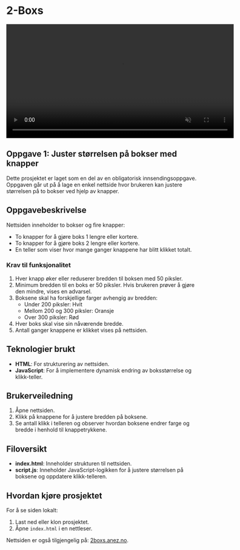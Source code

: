 <p align="center">
  <strong><h1>2-Boxs</h1></strong>
</p>

<p align="center">
  <video width="600" autoplay loop muted playsinline>
    <source src="https://www.2boxs-videos.anez.no/innlevering1-6500-.mp4" type="video/mp4">
    Din nettleser støtter dessverre ikke videoavspilling.
  </video>
</p>

## Oppgave 1: Juster størrelsen på bokser med knapper

Dette prosjektet er laget som en del av en obligatorisk innsendingsoppgave. Oppgaven går ut på å lage en enkel nettside hvor brukeren kan justere størrelsen på to bokser ved hjelp av knapper.

## Oppgavebeskrivelse

Nettsiden inneholder to bokser og fire knapper:

- To knapper for å gjøre boks 1 lengre eller kortere.
- To knapper for å gjøre boks 2 lengre eller kortere.
- En teller som viser hvor mange ganger knappene har blitt klikket totalt.

### Krav til funksjonalitet

1. Hver knapp øker eller reduserer bredden til boksen med 50 piksler.
2. Minimum bredden til en boks er 50 piksler. Hvis brukeren prøver å gjøre den mindre, vises en advarsel.
3. Boksene skal ha forskjellige farger avhengig av bredden:
   - Under 200 piksler: Hvit
   - Mellom 200 og 300 piksler: Oransje
   - Over 300 piksler: Rød
4. Hver boks skal vise sin nåværende bredde.
5. Antall ganger knappene er klikket vises på nettsiden.

## Teknologier brukt

- **HTML**: For strukturering av nettsiden.
- **JavaScript**: For å implementere dynamisk endring av boksstørrelse og klikk-teller.
  
## Brukerveiledning

1. Åpne nettsiden.
2. Klikk på knappene for å justere bredden på boksene.
3. Se antall klikk i telleren og observer hvordan boksene endrer farge og bredde i henhold til knappetrykkene.

## Filoversikt

- **index.html**: Inneholder strukturen til nettsiden.
- **script.js**: Inneholder JavaScript-logikken for å justere størrelsen på boksene og oppdatere klikk-telleren.

## Hvordan kjøre prosjektet

For å se siden lokalt:
1. Last ned eller klon prosjektet.
2. Åpne `index.html` i en nettleser.

Nettsiden er også tilgjengelig på: [2boxs.anez.no](http://2boxs.anez.no).
